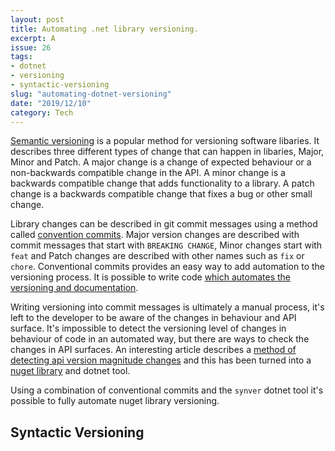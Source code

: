 ```yaml
---
layout: post
title: Automating .net library versioning.
excerpt: A 
issue: 26
tags: 
- dotnet
- versioning
- syntactic-versioning
slug: "automating-dotnet-versioning"
date: "2019/12/10"
category: Tech
---
```


[Semantic versioning](https://semver.org/) is a popular method for versioning software libaries. 
It describes three different types of change that can happen in libaries, Major, Minor and Patch. 
A major change is a change of expected behaviour or a non-backwards compatible change in the API.
A minor change is a backwards compatible change that adds functionality to a library. 
A patch change is a backwards compatible change that fixes a bug or other small change.

Library changes can be described in git commit messages using a method called [convention commits](https://www.conventionalcommits.org/en). Major version changes are described with commit messages that start with `BREAKING CHANGE`, Minor changes start with `feat` and Patch changes are described with other names such as `fix` or `chore`. Conventional commits provides an easy way to add automation to the versioning process. It is possible to write code [which automates the versioning and documentation](https://github.com/conventional-changelog/standard-version). 

Writing versioning into commit messages is ultimately a manual process, it's left to the developer to be aware of the changes in behaviour and API surface. It's impossible to detect the versioning level of changes in behaviour of code in an automated way, but there are ways to check the changes in API surfaces. 
An interesting article describes a [method of detecting api version magnitude changes](http://blog.stermon.com/articles/2016/12/01/semantic-versioning-dotnet-libs-and-nuget-pkgs) and this has been turned into a [nuget library](https://github.com/fsprojects/SyntacticVersioning) and dotnet tool.

Using a combination of conventional commits and the `synver` dotnet tool it's possible to fully automate nuget library versioning. 

## Syntactic Versioning